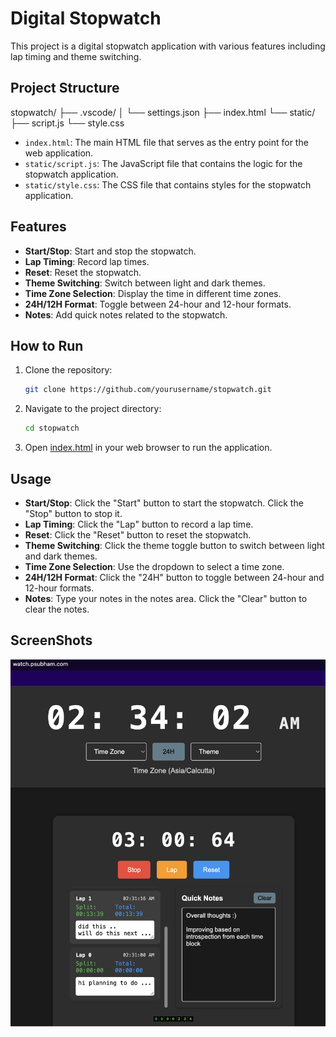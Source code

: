 # Digital Stopwatch

This project is a digital stopwatch application with various features including lap timing and theme switching.

## Project Structure
stopwatch/ 
├── .vscode/ │ 
             └── settings.json 
├── index.html 
└── static/ 
        ├── script.js 
        └── style.css

- `index.html`: The main HTML file that serves as the entry point for the web application.
- `static/script.js`: The JavaScript file that contains the logic for the stopwatch application.
- `static/style.css`: The CSS file that contains styles for the stopwatch application.

## Features

- **Start/Stop**: Start and stop the stopwatch.
- **Lap Timing**: Record lap times.
- **Reset**: Reset the stopwatch.
- **Theme Switching**: Switch between light and dark themes.
- **Time Zone Selection**: Display the time in different time zones.
- **24H/12H Format**: Toggle between 24-hour and 12-hour formats.
- **Notes**: Add quick notes related to the stopwatch.

## How to Run

1. Clone the repository:
    ```sh
    git clone https://github.com/yourusername/stopwatch.git
    ```

2. Navigate to the project directory:
    ```sh
    cd stopwatch
    ```

3. Open [index.html](http://_vscodecontentref_/4) in your web browser to run the application.

## Usage

- **Start/Stop**: Click the "Start" button to start the stopwatch. Click the "Stop" button to stop it.
- **Lap Timing**: Click the "Lap" button to record a lap time.
- **Reset**: Click the "Reset" button to reset the stopwatch.
- **Theme Switching**: Click the theme toggle button to switch between light and dark themes.
- **Time Zone Selection**: Use the dropdown to select a time zone.
- **24H/12H Format**: Click the "24H" button to toggle between 24-hour and 12-hour formats.
- **Notes**: Type your notes in the notes area. Click the "Clear" button to clear the notes.

## ScreenShots
![watch.psubham.com](assets/screenshot20250109.png)